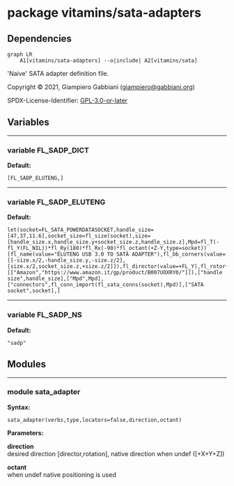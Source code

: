 # package vitamins/sata-adapters

## Dependencies

```mermaid
graph LR
    A1[vitamins/sata-adapters] --o|include| A2[vitamins/sata]
```

'Naive' SATA adapter definition file.

Copyright © 2021, Giampiero Gabbiani (giampiero@gabbiani.org)

SPDX-License-Identifier: [GPL-3.0-or-later](https://spdx.org/licenses/GPL-3.0-or-later.html)


## Variables

---

### variable FL_SADP_DICT

__Default:__

    [FL_SADP_ELUTENG,]

---

### variable FL_SADP_ELUTENG

__Default:__

    let(socket=FL_SATA_POWERDATASOCKET,handle_size=[47,37,11.6],socket_size=fl_size(socket),size=[handle_size.x,handle_size.y+socket_size.z,handle_size.z],Mpd=fl_T(-fl_Y(FL_NIL))*fl_Ry(180)*fl_Rx(-90)*fl_octant(+Z-Y,type=socket))[fl_name(value="ELUTENG USB 3.0 TO SATA ADAPTER"),fl_bb_corners(value=[[-size.x/2,-handle_size.y,-size.z/2],[size.x/2,socket_size.z,+size.z/2]]),fl_director(value=+FL_Y),fl_rotor(value=+FL_X),fl_vendor(value=[["Amazon","https://www.amazon.it/gp/product/B007UOXRY0/"]]),["handle size",handle_size],["Mpd",Mpd],["connectors",fl_conn_import(fl_sata_conns(socket),Mpd)],["SATA socket",socket],]

---

### variable FL_SADP_NS

__Default:__

    "sadp"

## Modules

---

### module sata_adapter

__Syntax:__

    sata_adapter(verbs,type,locators=false,direction,octant)

__Parameters:__

__direction__  
desired direction [director,rotation], native direction when undef ([+X+Y+Z])

__octant__  
when undef native positioning is used


